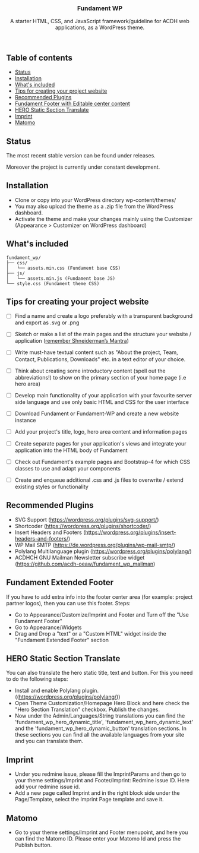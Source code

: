 <p align="center">

  <h3 align="center">Fundament WP</h3>

  <p align="center">
    A starter HTML, CSS, and JavaScript framework/guideline for ACDH web applications, as a WordPress theme.
  </p>
</p>

<br>

## Table of contents

- [Status](#status)
- [Installation](#installation)
- [What's included](#whats-included)
- [Tips for creating your project website](#tips-for-creating-your-project-website)
- [Recommended Plugins](#recommended-plugins)
- [Fundament Footer with Editable center content](#fundament-extended-footer)
- [HERO Static Section Translate](#hero-static-section-translate)
- [Imprint](#imprint)
- [Matomo](#matomo)


## Status
The most recent stable version can be found under releases.

Moreover the project is currently under constant development.

## Installation
- Clone or copy into your WordPress directory wp-content/themes/
- You may also upload the theme as a .zip file from the WordPress dashboard.
- Activate the theme and make your changes mainly using the Customizer (Appearance > Customizer on WordPress dashboard)

## What's included

```
fundament_wp/
├── css/
│   └── assets.min.css (Fundament base CSS)
├── js/
│   └── assets.min.js (Fundament base JS)
└── style.css (Fundament theme CSS)
```

## Tips for creating your project website

- [ ] Find a name and create a logo preferably with a transparent background and export as .svg or .png
- [ ] Sketch or make a list of the main pages and the structure your website / application ([remember Shneiderman’s Mantra](http://www.codingthearchitecture.com/2015/01/08/shneidermans_mantra.html))
- [ ] Write must-have textual content such as "About the project, Team, Contact, Publications, Downloads" etc. in a text editor of your choice.
- [ ] Think about creating some introductory content (spell out the abbreviations!) to show on the primary section of your home page (i.e hero area)
- [ ] Develop main functionality of your application with your favourite server side language and use only basic HTML and CSS for the user interface
- [ ] Download Fundament or Fundament-WP and create a new website instance
- [ ] Add your project's title, logo, hero area content and information pages
- [ ] Create separate pages for your application's views and integrate your application into the HTML body of Fundament
- [ ] Check out Fundament's example pages and Bootstrap-4 for which CSS classes to use and adapt your components
- [ ] Create and enqueue additional .css and .js files to overwrite / extend existing styles or functionality


## Recommended Plugins
- SVG Support (https://wordpress.org/plugins/svg-support/)
- Shortcoder (https://wordpress.org/plugins/shortcoder/)
- Insert Headers and Footers (https://wordpress.org/plugins/insert-headers-and-footers/)
- WP Mail SMTP (https://de.wordpress.org/plugins/wp-mail-smtp/)
- Polylang Multilanguage plugin (https://wordpress.org/plugins/polylang/)
- ACDHCH GNU Mailman Newsletter subscribe widget (https://github.com/acdh-oeaw/fundament_wp_mailman)

## Fundament Extended Footer
If you have to add extra info into the footer center area (for example: project partner logos), then you can use this footer.
Steps:
- Go to Appearance/Customize/Imprint and Footer and Turn off the "Use Fundament Footer"
- Go to Appearance/Widgets
- Drag and Drop a "text" or a "Custom HTML" widget inside the "Fundament Extended Footer" section

## HERO Static Section Translate
You can also translate the hero static title, text and button. For this you need to do the following steps:
- Install and enable Polylang plugin.((https://wordpress.org/plugins/polylang/))
- Open Theme Customization/Homepage Hero Block and here check the "Hero Section Translation" checkbox. Publish the changes.
- Now under the Admin/Languages/String translations you can find the 'fundament_wp_hero_dynamic_title', 'fundament_wp_hero_dynamic_text'
and the 'fundament_wp_hero_dynamic_button' translation sections.
 In these sections you can find all the available languages from your site and you can translate them.
 
 ## Imprint
 - Under you redmine issue, please fill the ImprintParams and then go to your theme settings/Imprint and Footer/Imprint: Redmine issue ID. Here add your redmine issue id. 
 - Add a new page called Imprint and in the right block side under the Page/Template, select the Imprint Page template and save it.

## Matomo
- Go to your theme settings/Imprint and Footer menupoint, and here you can find the Matomo ID. Please enter your Matomo Id and press the Publish button.
